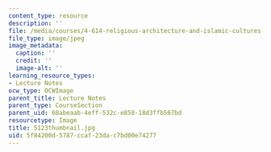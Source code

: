 ```yaml
---
content_type: resource
description: ''
file: /media/courses/4-614-religious-architecture-and-islamic-cultures-fall-2002/5f84200d5787ccaf23dac7bd00e74277_5123thumbnail.jpg
file_type: image/jpeg
image_metadata:
  caption: ''
  credit: ''
  image-alt: ''
learning_resource_types:
- Lecture Notes
ocw_type: OCWImage
parent_title: Lecture Notes
parent_type: CourseSection
parent_uid: 68abeaab-4eff-532c-e858-18d3ffb567bd
resourcetype: Image
title: 5123thumbnail.jpg
uid: 5f84200d-5787-ccaf-23da-c7bd00e74277
---
```

